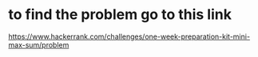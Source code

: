 # to find the problem go to this link

https://www.hackerrank.com/challenges/one-week-preparation-kit-mini-max-sum/problem